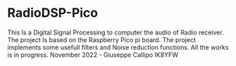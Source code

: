 # RadioDSP-Pico
This Is a Digital Signal Processing to computer the audio  of Radio receiver. The project Is based on the Raspberry Pico pi board. The project implements some usefull filters and Noise reduction functions. All the works is in progress. November 2022 - Giuseppe Callipo IK8YFW

